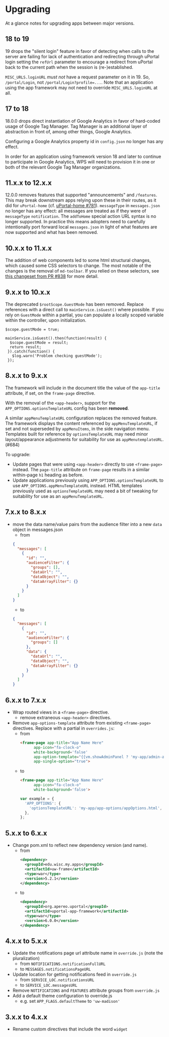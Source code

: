 # Upgrading

At a glance notes for upgrading apps between major versions.

## 18 to 19

19 drops the "silent login" feature in favor of detecting when calls to the
server are failing for lack of authentication and redirecting through uPortal
login setting the `refUrl` parameter to encourage a redirect from uPortal back
to the current path when the session is (re-)established.

`MISC_URLS.loginURL` *must not* have a request parameter on it in 19.
So, `/portal/Login`, not `/portal/Login?profile=...`. Note that an application
using the app framework may not need to override `MISC_URLS.loginURL` at all.

## 17 to 18

18.0.0 drops direct instantiation of Google Analytics in favor of hard-coded
usage of Google Tag Manager. Tag Manager is an additional layer of abstraction
in front of, among other things, Google Analytics.

Configuring a Google Analytics property id in `config.json`
no longer has any effect.

In order for an application using framework version 18 and later to continue to
participate in Google Analytics, WPS will need to provision it in one or both of
the relevant Google Tag Manager organizations.

## 11.x.x to 12.x.x

12.0.0 removes features that supported "announcements" and `/features`. This may
break downstream apps relying upon these in their routes, as it did for
`uPortal-home` (cf. [uPortal-home #781][]). `messageType` in `messages.json` no
longer has any effect: all messages are treated as if they were of `messageType`
`notification`. The `addToHome` special action URL syntax is no longer
supported. In practice this means adopters need to carefully intentionally port
forward local `messages.json` in light of what features are now supported and
what has been removed.

## 10.x.x to 11.x.x

The addition of web components led to some html structural changes, which caused
some CSS selectors to change. The most notable of the changes is the removal of
`md-toolbar`. If you relied on these selectors, see
[this changeset from PR #838](https://github.com/uPortal-Project/uportal-app-framework/pull/838/files/91878bc59802a1eec4c4be74de09f363961d19a6)
for more detail.

## 9.x.x to 10.x.x

The deprecated `$rootScope.GuestMode` has been removed. Replace references with
a direct call to `mainService.isGuest()` where possible. If you rely on
`GuestMode` within a partial, you can populate a locally scoped variable within
the controller, upon initialization.

```
$scope.guestMode = true;

mainService.isGuest().then(function(result) {
  $scope.guestMode = result;
  return result;
 }).catch(function() {
   $log.warn('Problem checking guestMode');
 });
 ```

## 8.x.x to 9.x.x

The framework will include in the document title the value of the `app-title`
attribute, if set, on the `frame-page` directive.

With the removal of the `<app-header>`, support for the
`APP_OPTIONS.optionsTemplateURL` config has been **removed**.

A similar `appMenuTemplateURL` configuration replaces the removed feature. The
framework displays the content referenced by `appMenuTemplateURL`, if set and
not superseded by `appMenuItems`, in the side navigation menu. Templates built
for reference by `optionsTemplateURL` may need minor layout/appearance
adjustments for suitability for use as `appMenutemplateURL`. (#684)

To upgrade:

+ Update pages that were using `<app-header>` directly to use `<frame-page>`
  instead. The `page-title` attribute on `frame-page` results in a similar
  within-page `h1` heading as before.
+ Update applications previously using `APP_OPTIONS.optionsTemplateURL` to use
  `APP_OPTIONS.appMenuTemplateURL` instead. HTML templates previously used
  as `optionsTemplateURL` may need a bit of tweaking for suitability for use as
  an `appMenuTemplateURL`.

## 7.x.x to 8.x.x

- move the data name/value pairs from the audience filter into a new `data`
  object  in messages.json
  - from
  ```json
  {
    "messages": [
      {
        "id": "",
        "audienceFilter": {
          "groups": [],
          "dataUrl": "",
          "dataObject": "",
          "dataArrayFilter": {}
        }
      }
    ]
  }
  ```
  - to
  ```json
  {
    "messages": [
      {
        "id": "",
        "audienceFilter": {
          "groups": []
        },
        "data": {
          "dataUrl": "",
          "dataObject": "",
          "dataArrayFilter": {}
        }
      }
    ]
  }
  ```

## 6.x.x to 7.x.x

- Wrap routed views in a `<frame-page>` directive.
  - remove extraneous `<app-header>` directives.
- Remove `app-options-template` attribute from existing `<frame-page>`
  directives. Replace with a partial in `overrides.js`:
  - from
    ```html
    <frame-page app-title="App Name Here"
          app-icon="fa-clock-o"
          white-background='false'
          app-option-template="{{vm.showAdminPanel ? 'my-app/admin-actions/adminActionsSidebarToggle.html' : ''}}"
          app-single-option="true">
    ```
  - to
    ```html
    <frame-page app-title="App Name Here"
          app-icon="fa-clock-o"
          white-background='false'>
    ```
    ```javascript
    var example = {
      'APP_OPTIONS': {
        'optionsTemplateURL': 'my-app/app-options/appOptions.html',
      },
    };
    ```

## 5.x.x to 6.x.x

- Change pom.xml to reflect new dependency version (and name).
  - from
    ```xml
    <dependency>
      <groupId>edu.wisc.my.apps</groupId>
      <artifactId>uw-frame</artifactId>
      <type>war</type>
      <version>5.2.1</version>
    </dependency>
    ```
  - to
    ```xml
    <dependency>
      <groupId>org.apereo.uportal</groupId>
      <artifactId>uportal-app-framework</artifactId>
      <type>war</type>
      <version>6.0.0</version>
    </dependency>
    ```

## 4.x.x to 5.x.x

- Update the notifications page url attribute name in `override.js` (note the
  pluralization)
  - from `NOTIFICATIONS.notificationFullURL`
  - to `MESSAGES.notificationsPageURL`
- Update location for getting notifications feed in `override.js`
  - from `SERVICE_LOC.notificationsURL`
  - to `SERVICE_LOC.messagesURL`
- Remove `NOTIFICATIONS` and `FEATURES` attribute groups from `override.js`
- Add a default theme configuration to override.js
  - e.g. set `APP_FLAGS.defaultTheme` to `'uw-madison'`

## 3.x.x to 4.x.x

- Rename custom directives that include the word `widget`

[uPortal-home #781]: https://github.com/uPortal-Project/uportal-home/pull/871
